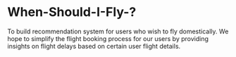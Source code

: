 # When-Should-I-Fly-?
To build recommendation system for users who wish to fly domestically. We hope to simplify the flight booking process for our users by providing insights on flight delays based on certain user flight details.

